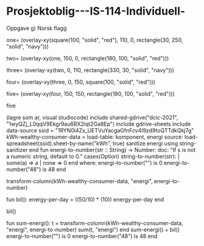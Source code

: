 # Prosjektoblig---IS-114-Individuell-
Oppgave g) Norsk flagg

one= (overlay-xy(square(100, "solid", "red"), 110, 0, rectangle(30, 250, "solid", "navy")))

two= (overlay-xy(one, 150, 0, rectangle(180, 100, "solid", "red")))

three= (overlay-xy(two, 0, 110, rectangle(330, 30, "solid", "navy")))

four= (overlay-xy(three, 0, 150, square(100, "solid", "red")))

five= (overlay-xy(four, 150, 150, rectangle(180, 100, "solid", "red")))

five


(lagre som ar, visual studiocode)
include shared-gdrive("dcic-2021", "1wyQZj_L0qqV9Ekgr9au6RX2iqt2Ga8Ep")
include gdrive-sheets
include data-source
ssid = "1RYN0i4Zx_UETVuYacgaGfnFcv4l9zd9toQTTdkQkj7g"
kWh-wealthy-consumer-data =
  load-table: komponent, energi
    source: load-spreadsheet(ssid).sheet-by-name("kWh", true)
    sanitize energi using string-sanitizer
end
fun energi-to-number(str :: String) -> Number:
  doc: "If s is not a numeric string, default to 0."
  cases(Option) string-to-number(str):
    | some(a) => a
    | none => 0
  end
where:
energi-to-number("") is 0
  energi-to-number("48") is 48
end
  
  transform-column(kWh-wealthy-consumer-data, "energi", energi-to-number)

fun bil(): 
  energy-per-day = ((50/10) * (10))
  energy-per-day
end

bil()

fun sum-energi():
  t = transform-column(kWh-wealthy-consumer-data, "energi", energi-to-number)
  sum(t, "energi")
end
sum-energi() + bil()
energi-to-number("") is 0
energi-to-number("48") is 48
end
